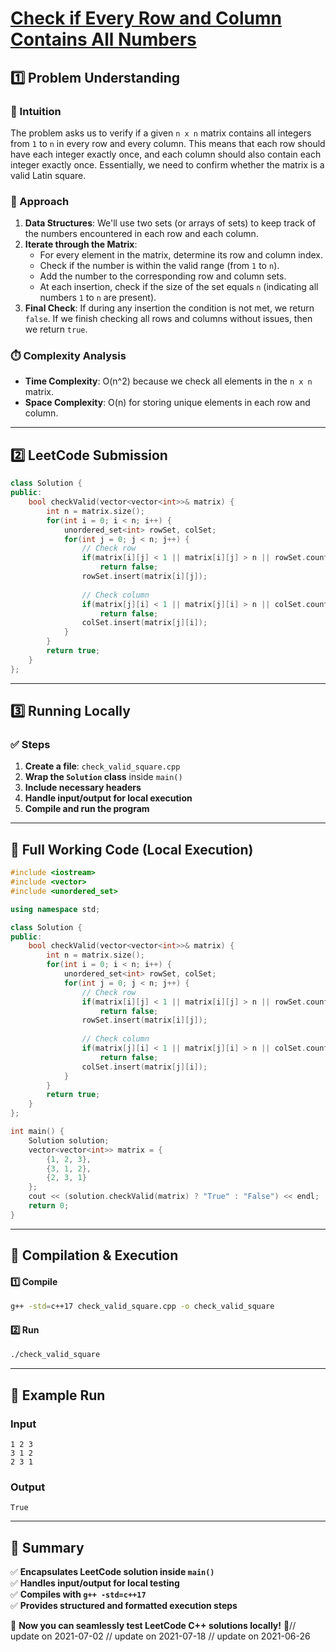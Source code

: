 # **[Check if Every Row and Column Contains All Numbers](https://leetcode.com/problems/check-if-every-row-and-column-contains-all-numbers/description/)**  

## **1️⃣ Problem Understanding**  
### **📌 Intuition**  
The problem asks us to verify if a given `n x n` matrix contains all integers from `1` to `n` in every row and every column. This means that each row should have each integer exactly once, and each column should also contain each integer exactly once. Essentially, we need to confirm whether the matrix is a valid Latin square.

### **🚀 Approach**  
1. **Data Structures**: We'll use two sets (or arrays of sets) to keep track of the numbers encountered in each row and each column.
2. **Iterate through the Matrix**:
   - For every element in the matrix, determine its row and column index.
   - Check if the number is within the valid range (from `1` to `n`).
   - Add the number to the corresponding row and column sets.
   - At each insertion, check if the size of the set equals `n` (indicating all numbers `1` to `n` are present).
3. **Final Check**: If during any insertion the condition is not met, we return `false`. If we finish checking all rows and columns without issues, then we return `true`.

### **⏱️ Complexity Analysis**  
- **Time Complexity**: O(n^2) because we check all elements in the `n x n` matrix.
- **Space Complexity**: O(n) for storing unique elements in each row and column.

---  

## **2️⃣ LeetCode Submission**  
```cpp
class Solution {
public:
    bool checkValid(vector<vector<int>>& matrix) {
        int n = matrix.size();
        for(int i = 0; i < n; i++) {
            unordered_set<int> rowSet, colSet;
            for(int j = 0; j < n; j++) {
                // Check row
                if(matrix[i][j] < 1 || matrix[i][j] > n || rowSet.count(matrix[i][j])) 
                    return false;
                rowSet.insert(matrix[i][j]);
                
                // Check column
                if(matrix[j][i] < 1 || matrix[j][i] > n || colSet.count(matrix[j][i])) 
                    return false;
                colSet.insert(matrix[j][i]);
            }
        }
        return true;
    }
};
```  

---  

## **3️⃣ Running Locally**  
### **✅ Steps**  
1. **Create a file**: `check_valid_square.cpp`  
2. **Wrap the `Solution` class** inside `main()`  
3. **Include necessary headers**  
4. **Handle input/output for local execution**  
5. **Compile and run the program**  

---  

## **📝 Full Working Code (Local Execution)**  
```cpp
#include <iostream>
#include <vector>
#include <unordered_set>

using namespace std;

class Solution {
public:
    bool checkValid(vector<vector<int>>& matrix) {
        int n = matrix.size();
        for(int i = 0; i < n; i++) {
            unordered_set<int> rowSet, colSet;
            for(int j = 0; j < n; j++) {
                // Check row
                if(matrix[i][j] < 1 || matrix[i][j] > n || rowSet.count(matrix[i][j])) 
                    return false;
                rowSet.insert(matrix[i][j]);
                
                // Check column
                if(matrix[j][i] < 1 || matrix[j][i] > n || colSet.count(matrix[j][i])) 
                    return false;
                colSet.insert(matrix[j][i]);
            }
        }
        return true;
    }
};

int main() {
    Solution solution;
    vector<vector<int>> matrix = {
        {1, 2, 3},
        {3, 1, 2},
        {2, 3, 1}
    };
    cout << (solution.checkValid(matrix) ? "True" : "False") << endl;
    return 0;
}
```  

---  

## **🔧 Compilation & Execution**  
#### **1️⃣ Compile**  
```bash
g++ -std=c++17 check_valid_square.cpp -o check_valid_square
```  

#### **2️⃣ Run**  
```bash
./check_valid_square
```  

---  

## **🎯 Example Run**  
### **Input**  
```
1 2 3
3 1 2
2 3 1
```  
### **Output**  
```
True
```  

---  

## **📌 Summary**  
✅ **Encapsulates LeetCode solution inside `main()`**  
✅ **Handles input/output for local testing**  
✅ **Compiles with `g++ -std=c++17`**  
✅ **Provides structured and formatted execution steps**  

🚀 **Now you can seamlessly test LeetCode C++ solutions locally!** 🚀// update on 2021-07-02
// update on 2021-07-18
// update on 2021-06-26
